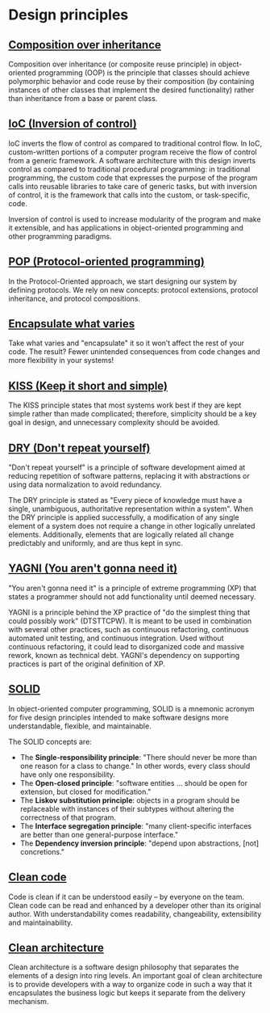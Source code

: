 # Design principles

## [Composition over inheritance](https://en.wikipedia.org/wiki/Composition_over_inheritance)
Composition over inheritance (or composite reuse principle) in object-oriented programming (OOP) is the principle that classes should achieve polymorphic behavior and code reuse by their composition (by containing instances of other classes that implement the desired functionality) rather than inheritance from a base or parent class.

## [IoC (Inversion of control)](https://en.wikipedia.org/wiki/Inversion_of_control)
IoC inverts the flow of control as compared to traditional control flow. In IoC, custom-written portions of a computer program receive the flow of control from a generic framework. A software architecture with this design inverts control as compared to traditional procedural programming: in traditional programming, the custom code that expresses the purpose of the program calls into reusable libraries to take care of generic tasks, but with inversion of control, it is the framework that calls into the custom, or task-specific, code.

Inversion of control is used to increase modularity of the program and make it extensible, and has applications in object-oriented programming and other programming paradigms.

## [POP (Protocol-oriented programming)](https://www.pluralsight.com/guides/protocol-oriented-programming-in-swift)
In the Protocol-Oriented approach, we start designing our system by defining protocols. We rely on new concepts: protocol extensions, protocol inheritance, and protocol compositions.

## [Encapsulate what varies](https://www.oreilly.com/library/view/head-first-design/0596007124/ch01.html)
Take what varies and "encapsulate" it so it won’t affect the rest of your code. The result? Fewer unintended consequences from code changes and more flexibility in your systems!

## [KISS (Keep it short and simple)](https://en.wikipedia.org/wiki/KISS_principle)
The KISS principle states that most systems work best if they are kept simple rather than made complicated; therefore, simplicity should be a key goal in design, and unnecessary complexity should be avoided.

## [DRY (Don't repeat yourself)](https://en.wikipedia.org/wiki/Don%27t_repeat_yourself)
"Don't repeat yourself" is a principle of software development aimed at reducing repetition of software patterns, replacing it with abstractions or using data normalization to avoid redundancy.

The DRY principle is stated as "Every piece of knowledge must have a single, unambiguous, authoritative representation within a system". When the DRY principle is applied successfully, a modification of any single element of a system does not require a change in other logically unrelated elements. Additionally, elements that are logically related all change predictably and uniformly, and are thus kept in sync.

## [YAGNI (You aren't gonna need it)](https://en.wikipedia.org/wiki/You_aren%27t_gonna_need_it)
"You aren't gonna need it" is a principle of extreme programming (XP) that states a programmer should not add functionality until deemed necessary.

YAGNI is a principle behind the XP practice of "do the simplest thing that could possibly work" (DTSTTCPW). It is meant to be used in combination with several other practices, such as continuous refactoring, continuous automated unit testing, and continuous integration. Used without continuous refactoring, it could lead to disorganized code and massive rework, known as technical debt. YAGNI's dependency on supporting practices is part of the original definition of XP.

## [SOLID](https://en.wikipedia.org/wiki/SOLID)
In object-oriented computer programming, SOLID is a mnemonic acronym for five design principles intended to make software designs more understandable, flexible, and maintainable.

The SOLID concepts are:
- The **Single-responsibility principle**: "There should never be more than one reason for a class to change." In other words, every class should have only one responsibility.
- The **Open-closed principle**: "software entities ... should be open for extension, but closed for modification."
- The **Liskov substitution principle**: objects in a program should be replaceable with instances of their subtypes without altering the correctness of that program.
- The **Interface segregation principle**: "many client-specific interfaces are better than one general-purpose interface."
- The **Dependency inversion principle**: "depend upon abstractions, [not] concretions."

## [Clean code](https://gist.github.com/wojteklu/73c6914cc446146b8b533c0988cf8d29)
Code is clean if it can be understood easily – by everyone on the team. Clean code can be read and enhanced by a developer other than its original author. With understandability comes readability, changeability, extensibility and maintainability.

## [Clean architecture](https://blog.cleancoder.com/uncle-bob/2012/08/13/the-clean-architecture.html)
Clean architecture is a software design philosophy that separates the elements of a design into ring levels. An important goal of clean architecture is to provide developers with a way to organize code in such a way that it encapsulates the business logic but keeps it separate from the delivery mechanism.
